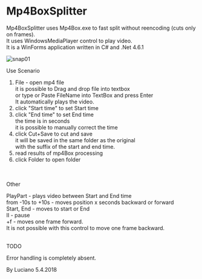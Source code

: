 # Mp4BoxSplitter


Mp4BoxSplitter uses Mp4Box.exe to fast split without reencoding (cuts only on frames).<br/>
It uses WindowsMediaPlayer control to play video.<br/>
It is a WinForms application written in C# and .Net 4.6.1<br/>

![snap01](https://user-images.githubusercontent.com/31509965/38378333-a3b0cca0-38fd-11e8-9945-806a2f1ede9e.jpg)

Use Scenario<br/>

1. File -  open mp4 file<br/>
    it is possible to Drag and drop file into textbox<br/>
    or type or Paste FileName into TextBox and press Enter<br/>
    It automatically plays the video.<br/>
2. click "Start time" to set Start time<br/>
3. click "End time" to set End time<br/>
    the time is in seconds<br/>
    it is possible to manually correct the time<br/>
4. click Cut+Save to cut and save <br/>
    it will be saved in the same folder as the original<br/>
    with the suffix of the start and end time.<br/>
5. read results of mp4Box processing<br/>
6. click Folder to open folder<br/>
<br/>
<br/>
Other<br/>

PlayPart - plays video between Start and End time<br/>
from -10s to +10s  -  moves position x seconds backward or forward<br/>
Start, End - moves to start or End<br/>
II - pause<br/>
+f  - moves one frame forward. <br/>
    It is not possible with this control to move one frame backward.<br/>

<br/>
TODO<br/>

Error handling is completely absent.<br/>


By Luciano 5.4.2018
